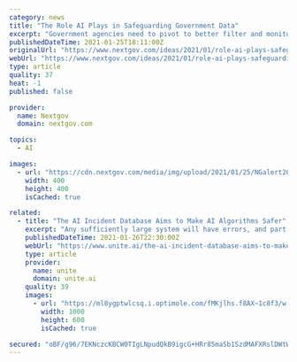 ```yaml
---
category: news
title: "The Role AI Plays in Safeguarding Government Data"
excerpt: "Government agencies need to pivot to better filter and monitor incoming threats and data with velocity, efficiency and optimization."
publishedDateTime: 2021-01-25T18:11:00Z
originalUrl: "https://www.nextgov.com/ideas/2021/01/role-ai-plays-safeguarding-government-data/171602/"
webUrl: "https://www.nextgov.com/ideas/2021/01/role-ai-plays-safeguarding-government-data/171602/"
type: article
quality: 37
heat: -1
published: false

provider:
  name: Nextgov
  domain: nextgov.com

topics:
  - AI

images:
  - url: "https://cdn.nextgov.com/media/img/upload/2021/01/25/NGalert20210125/open-graph.jpg"
    width: 400
    height: 400
    isCached: true

related:
  - title: "The AI Incident Database Aims to Make AI Algorithms Safer"
    excerpt: "Any sufficiently large system will have errors, and part of correcting for these errors is having a database of these errors that can be analyzed for impacts and potential causes. Much like the FDA maintains a database for adverse medication reactions or the National Transportation Safety Board maintains a database for aviation accidents,"
    publishedDateTime: 2021-01-26T22:30:00Z
    webUrl: "https://www.unite.ai/the-ai-incident-database-aims-to-make-ai-algorithms-safer/"
    type: article
    provider:
      name: unite
      domain: unite.ai
    quality: 39
    images:
      - url: "https://ml8ygptwlcsq.i.optimole.com/fMKjlhs.f8AX~1c8f3/w:1000/h:600/q:auto/rt:fill/g:ce/https://www.unite.ai/wp-content/uploads/2021/01/AIID.png"
        width: 1000
        height: 600
        isCached: true

secured: "oBF/g96/7EKNczcKBCW0TIgLNpudQkB9igcG+HRr85maSb1SzdMAFXRslDWtWo1ByGyAiQlmV1yOkjXVMpwWXC4zZmuk1KP37C9nb3MbxRew0iEOvQXGA5OR37pVw39Wg9DgvTHP5aofueS/TKMnuzKnNv4yFZu4zaJBToeVXvZ6072wdtzfCSBVKLMsocCLEJCzzHqRGdrO/tMWrrEitSF7NJYzAu0D17DC/odmXXdUTqRtr7v+vfhqshHv0CN0lVpFkKij8cxVfPTHGSWeTuyoKvDViBDJdUt1sVh4cWNm4MCcJe71vE5iMu38fcGKAYbpvk3HYeVFdqI31CA1vplrYRi4550kZvax/HEpZWM=;XKgZews1y2kdomX05CIc+Q=="
---
```


